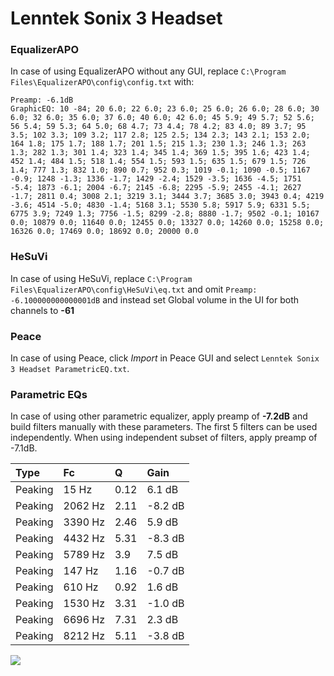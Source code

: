 # Lenntek Sonix 3 Headset

### EqualizerAPO
In case of using EqualizerAPO without any GUI, replace `C:\Program Files\EqualizerAPO\config\config.txt`
with:
```
Preamp: -6.1dB
GraphicEQ: 10 -84; 20 6.0; 22 6.0; 23 6.0; 25 6.0; 26 6.0; 28 6.0; 30 6.0; 32 6.0; 35 6.0; 37 6.0; 40 6.0; 42 6.0; 45 5.9; 49 5.7; 52 5.6; 56 5.4; 59 5.3; 64 5.0; 68 4.7; 73 4.4; 78 4.2; 83 4.0; 89 3.7; 95 3.5; 102 3.3; 109 3.2; 117 2.8; 125 2.5; 134 2.3; 143 2.1; 153 2.0; 164 1.8; 175 1.7; 188 1.7; 201 1.5; 215 1.3; 230 1.3; 246 1.3; 263 1.3; 282 1.3; 301 1.4; 323 1.4; 345 1.4; 369 1.5; 395 1.6; 423 1.4; 452 1.4; 484 1.5; 518 1.4; 554 1.5; 593 1.5; 635 1.5; 679 1.5; 726 1.4; 777 1.3; 832 1.0; 890 0.7; 952 0.3; 1019 -0.1; 1090 -0.5; 1167 -0.9; 1248 -1.3; 1336 -1.7; 1429 -2.4; 1529 -3.5; 1636 -4.5; 1751 -5.4; 1873 -6.1; 2004 -6.7; 2145 -6.8; 2295 -5.9; 2455 -4.1; 2627 -1.7; 2811 0.4; 3008 2.1; 3219 3.1; 3444 3.7; 3685 3.0; 3943 0.4; 4219 -3.6; 4514 -5.0; 4830 -1.4; 5168 3.1; 5530 5.8; 5917 5.9; 6331 5.5; 6775 3.9; 7249 1.3; 7756 -1.5; 8299 -2.8; 8880 -1.7; 9502 -0.1; 10167 0.0; 10879 0.0; 11640 0.0; 12455 0.0; 13327 0.0; 14260 0.0; 15258 0.0; 16326 0.0; 17469 0.0; 18692 0.0; 20000 0.0
```

### HeSuVi
In case of using HeSuVi, replace `C:\Program Files\EqualizerAPO\config\HeSuVi\eq.txt` and omit `Preamp:
-6.100000000000001dB` and instead set Global volume in the UI for both channels to **-61**

### Peace
In case of using Peace, click *Import* in Peace GUI and select `Lenntek Sonix 3 Headset ParametricEQ.txt`.

### Parametric EQs
In case of using other parametric equalizer, apply preamp of **-7.2dB** and build filters manually
with these parameters. The first 5 filters can be used independently.
When using independent subset of filters, apply preamp of -7.1dB.

| Type    | Fc      |    Q | Gain    |
|:--------|:--------|:-----|:--------|
| Peaking | 15 Hz   | 0.12 | 6.1 dB  |
| Peaking | 2062 Hz | 2.11 | -8.2 dB |
| Peaking | 3390 Hz | 2.46 | 5.9 dB  |
| Peaking | 4432 Hz | 5.31 | -8.3 dB |
| Peaking | 5789 Hz | 3.9  | 7.5 dB  |
| Peaking | 147 Hz  | 1.16 | -0.7 dB |
| Peaking | 610 Hz  | 0.92 | 1.6 dB  |
| Peaking | 1530 Hz | 3.31 | -1.0 dB |
| Peaking | 6696 Hz | 7.31 | 2.3 dB  |
| Peaking | 8212 Hz | 5.11 | -3.8 dB |

![](https://raw.githubusercontent.com/jaakkopasanen/AutoEq/master/results/headphonecom/sbaf-serious/Lenntek%20Sonix%203%20Headset/Lenntek%20Sonix%203%20Headset.png)